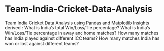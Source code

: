 # Team-India-Cricket-Data-Analysis
Team India Cricket Data Analysis using Pandas and Matplotlib    Insights derived :    What is India’s total Win/Loss/Tie percentage?  What is India’s Win/Loss/Tie percentage in away and home matches?  How many matches has India played against different ICC teams?  How many matches India has won or lost against different teams?
